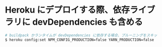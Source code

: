 # Heroku にデプロイする際、依存ライブラリに devDependencies も含める

```sh
# buildpack かランタイムが devDependencies に依存する場合、プルーニングをスキップさせる必要がある
$ heroku config:set NPM_CONFIG_PRODUCTION=false YARN_PRODUCTION=false
```

